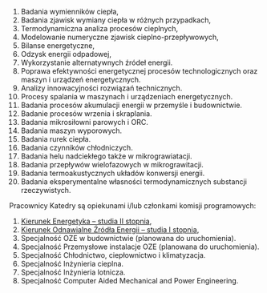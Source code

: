 1. Badania wymienników ciepła,
2. Badania zjawisk wymiany ciepła w różnych przypadkach,
3. Termodynamiczna analiza procesów cieplnych,
4. Modelowanie numeryczne zjawisk cieplno-przepływowych,
5. Bilanse energetyczne,
6. Odzysk energii odpadowej,
7. Wykorzystanie alternatywnych źródeł energii.
8. Poprawa efektywności energetycznej procesów technologicznych oraz maszyn i urządzeń energetycznych.
9. Analizy innowacyjności rozwiązań technicznych.
10. Procesy spalania w maszynach i urządzeniach energetycznych.
11. Badania procesów akumulacji energii w przemyśle i budownictwie.
12. Badanie procesów wrzenia i skraplania.
13. Badania mikrosiłowni parowych i ORC.
14. Badania maszyn wyporowych.
15. Badania rurek ciepła.
16. Badania czynników chłodniczych.
17. Badania helu nadciekłego także w mikrograwiatacji.
18. Badania przepływów wielofazowych w mikrograwitacji.
19. Badania termoakustycznych układów konwersji energii.
20. Badania eksperymentalne własności termodynamicznych substancji rzeczywistych.

Pracownicy Katedry są opiekunami i/lub członkami komisji programowych:

1. [Kierunek Energetyka – studia II stopnia](https://wme.pwr.edu.pl/kandydaci/oferta-studiow-ii-stopnia/energetyka),
2. [Kierunek Odnawialne Źródła Energii – studia I stopnia](https://wme.pwr.edu.pl/kandydaci/oferta-studiow-i-stopnia/odnawialne-zrodla-energii),
3. Specjalność OZE w budownictwie (planowana do uruchomienia).
4. Specjalność Przemysłowe instalacje OZE (planowana do uruchomienia).
5. Specjalność Chłodnictwo, ciepłownictwo i klimatyzacja.
6. Specjalność Inżynieria cieplna.
7. Specjalność Inżynieria lotnicza.
8. Specjalność Computer Aided Mechanical and Power Engineering.

